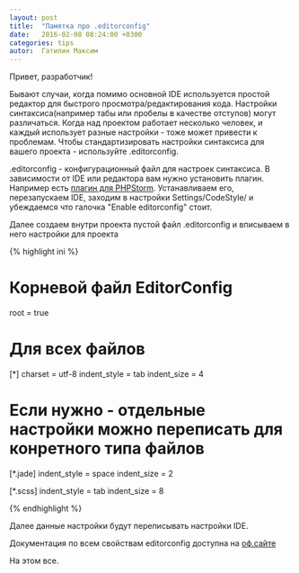```yaml
---
layout: post
title:  "Памятка про .editorconfig"
date:   2016-02-08 08:24:00 +0300
categories: tips
autor:  Гатилин Максим
---
```

Привет, разработчик!

Бывают случаи, когда помимо основной IDE используется простой редактор для быстрого просмотра/редактирования кода. Настройки синтаксиса(например табы или пробелы в качестве отступов) могут различаться. Когда над проектом работает несколько человек, и каждый использует разные настройки - тоже может привести к проблемам. Чтобы стандартизировать настройки синтаксиса для вашего проекта - используйте .editorconfig.
 
.editorconfig - конфигурационный файл для настроек синтаксиса. В зависимости от IDE или редактора вам нужно установить плагин. Например есть [плагин для PHPStorm](https://plugins.jetbrains.com/plugin/7294). Устанавливаем его, перезапускаем IDE, заходим в настройки Settings/CodeStyle/ и убеждаемся что галочка "Enable editorconfig" стоит.

Далее создаем внутри проекта пустой файл .editorconfig и вписываем в него настройки для проекта

{% highlight ini %}
# Корневой файл EditorConfig
root = true

# Для всех файлов
[*]
charset = utf-8
indent_style = tab
indent_size = 4

# Если нужно - отдельные настройки можно переписать для конретного типа файлов
[*.jade]
indent_style = space
indent_size = 2

[*.scss]
indent_style = tab
indent_size = 8

{% endhighlight %}

Далее данные настройки будут переписывать настройки IDE.

Документация по всем свойствам editorconfig доступна на [оф.сайте](http://editorconfig.org/)

На этом все.